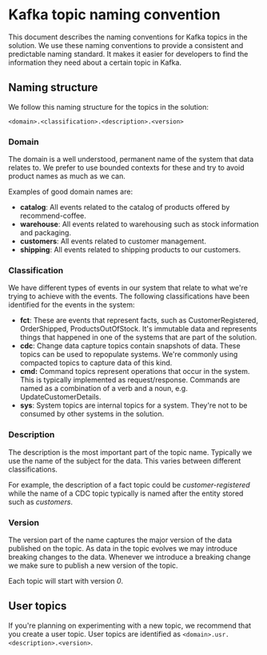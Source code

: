 # Kafka topic naming convention

This document describes the naming conventions for Kafka topics in the solution. We use these naming conventions to
provide a consistent and predictable naming standard. It makes it easier for developers to find the information they
need about a certain topic in Kafka.

## Naming structure

We follow this naming structure for the topics in the solution:

```text
<domain>.<classification>.<description>.<version>
```

### Domain

The domain is a well understood, permanent name of the system that data relates to. We prefer to use bounded contexts
for these and try to avoid product names as much as we can.

Examples of good domain names are:

* **catalog**: All events related to the catalog of products offered by recommend-coffee.
* **warehouse**: All events related to warehousing such as stock information and packaging.
* **customers**: All events related to customer management.
* **shipping**: All events related to shipping products to our customers.

### Classification

We have different types of events in our system that relate to what we're trying to achieve with the events.
The following classifications have been identified for the events in the system:

* **fct**: These are events that represent facts, such as CustomerRegistered, OrderShipped, ProductsOutOfStock.
  It's immutable data and represents things that happened in one of the systems that are part of the solution.
* **cdc**: Change data capture topics contain snapshots of data. These topics can be used to repopulate systems. 
  We're commonly using compacted topics to capture data of this kind.
* **cmd:** Command topics represent operations that occur in the system. This is typically implemented as
  request/response. Commands are named as a combination of a verb and a noun, e.g. UpdateCustomerDetails.
* **sys**: System topics are internal topics for a system. They're not to be consumed by other systems in the solution.

### Description

The description is the most important part of the topic name. Typically we use the name of the subject for the data.
This varies between different classifications.

For example, the description of a fact topic could be *customer-registered* while the name of a CDC topic typically
is named after the entity stored such as *customers*.

### Version

The version part of the name captures the major version of the data published on the topic. As data in the topic evolves
we may introduce breaking changes to the data. Whenever we introduce a breaking change we make sure to publish a new
version of the topic.

Each topic will start with version *0*.

## User topics

If you're planning on experimenting with a new topic, we recommend that you create a user topic. User topics
are identified as `<domain>.usr.<description>.<version>`.
